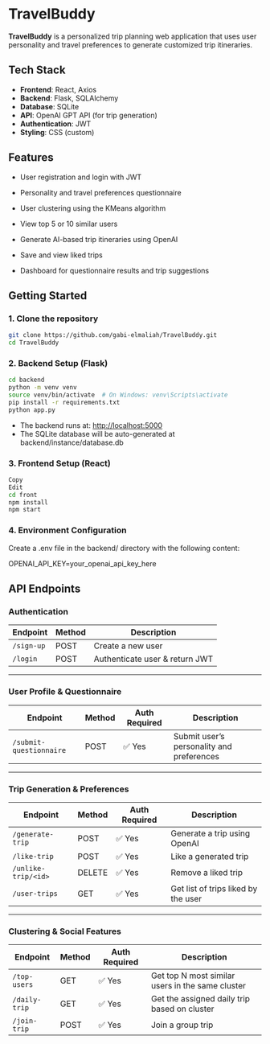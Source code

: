 # TravelBuddy

**TravelBuddy** is a personalized trip planning web application that uses user personality and travel preferences to generate customized trip itineraries.

## Tech Stack

- **Frontend**: React, Axios
- **Backend**: Flask, SQLAlchemy
- **Database**: SQLite
- **API**: OpenAI GPT API (for trip generation)
- **Authentication**: JWT
- **Styling**: CSS (custom)

## Features

- User registration and login with JWT

- Personality and travel preferences questionnaire

- User clustering using the KMeans algorithm

- View top 5 or 10 similar users

- Generate AI-based trip itineraries using OpenAI

- Save and view liked trips

- Dashboard for questionnaire results and trip suggestions

## Getting Started

### 1. Clone the repository

```bash
git clone https://github.com/gabi-elmaliah/TravelBuddy.git
cd TravelBuddy
```

### 2. Backend Setup (Flask)

```bash
cd backend
python -m venv venv
source venv/bin/activate  # On Windows: venv\Scripts\activate
pip install -r requirements.txt
python app.py
```

- The backend runs at: <http://localhost:5000>
- The SQLite database will be auto-generated at backend/instance/database.db

### 3. Frontend Setup (React)

```bash
Copy
Edit
cd front
npm install
npm start
```

### 4. Environment Configuration

Create a .env file in the backend/ directory with the following content:

OPENAI_API_KEY=your_openai_api_key_here

## API Endpoints

### Authentication

| Endpoint       | Method | Description                    |
|----------------|--------|--------------------------------|
| `/sign-up`     | POST   | Create a new user              |
| `/login`       | POST   | Authenticate user & return JWT |

---

### User Profile & Questionnaire

| Endpoint                  | Method | Auth Required | Description                                  |
|---------------------------|--------|----------------|----------------------------------------------|
| `/submit-questionnaire`   | POST   | ✅ Yes         | Submit user’s personality and preferences     |

---

### Trip Generation & Preferences

| Endpoint           | Method | Auth Required | Description                                     |
|--------------------|--------|----------------|-------------------------------------------------|
| `/generate-trip`   | POST   | ✅ Yes         | Generate a trip using OpenAI                    |
| `/like-trip`       | POST   | ✅ Yes         | Like a generated trip                           |
| `/unlike-trip/<id>`| DELETE | ✅ Yes         | Remove a liked trip                             |
| `/user-trips`      | GET    | ✅ Yes         | Get list of trips liked by the user             |

---

### Clustering & Social Features

| Endpoint           | Method | Auth Required | Description                                     |
|--------------------|--------|----------------|-------------------------------------------------|
| `/top-users`       | GET    | ✅ Yes         | Get top N most similar users in the same cluster|
| `/daily-trip`      | GET    | ✅ Yes         | Get the assigned daily trip based on cluster    |
| `/join-trip`       | POST   | ✅ Yes         | Join a group trip                               |
